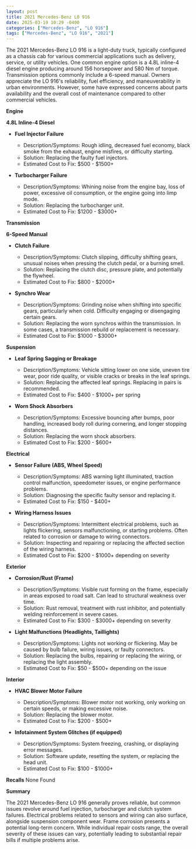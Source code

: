 ```yaml
---
layout: post
title: 2021 Mercedes-Benz LO 916
date: 2025-03-19 10:29 -0400
categories: ["Mercedes-Benz", "LO 916"]
tags: ["Mercedes-Benz", "LO 916", "2021"]
---
```

The 2021 Mercedes-Benz LO 916 is a light-duty truck, typically configured as a chassis cab for various commercial applications such as delivery, service, or utility vehicles. One common engine option is a 4.8L inline-4 diesel engine producing around 156 horsepower and 580 Nm of torque. Transmission options commonly include a 6-speed manual. Owners appreciate the LO 916's reliability, fuel efficiency, and maneuverability in urban environments. However, some have expressed concerns about parts availability and the overall cost of maintenance compared to other commercial vehicles.

**Engine**

**4.8L Inline-4 Diesel**

*   **Fuel Injector Failure**
    *   Description/Symptoms: Rough idling, decreased fuel economy, black smoke from the exhaust, engine misfires, or difficulty starting.
    *   Solution: Replacing the faulty fuel injectors.
    *   Estimated Cost to Fix: $500 - $1500+

*   **Turbocharger Failure**
    *   Description/Symptoms: Whining noise from the engine bay, loss of power, excessive oil consumption, or the engine going into limp mode.
    *   Solution: Replacing the turbocharger unit.
    *   Estimated Cost to Fix: $1200 - $3000+

**Transmission**

**6-Speed Manual**

*   **Clutch Failure**
    *   Description/Symptoms: Clutch slipping, difficulty shifting gears, unusual noises when pressing the clutch pedal, or a burning smell.
    *   Solution: Replacing the clutch disc, pressure plate, and potentially the flywheel.
    *   Estimated Cost to Fix: $800 - $2000+

*   **Synchro Wear**
    *   Description/Symptoms: Grinding noise when shifting into specific gears, particularly when cold. Difficulty engaging or disengaging certain gears.
    *   Solution: Replacing the worn synchros within the transmission. In some cases, a transmission rebuild or replacement is necessary.
    *   Estimated Cost to Fix: $1000 - $3000+

**Suspension**

*   **Leaf Spring Sagging or Breakage**
    *   Description/Symptoms: Vehicle sitting lower on one side, uneven tire wear, poor ride quality, or visible cracks or breaks in the leaf springs.
    *   Solution: Replacing the affected leaf springs. Replacing in pairs is recommended.
    *   Estimated Cost to Fix: $400 - $1000+ per spring

*   **Worn Shock Absorbers**
    *   Description/Symptoms: Excessive bouncing after bumps, poor handling, increased body roll during cornering, and longer stopping distances.
    *   Solution: Replacing the worn shock absorbers.
    *   Estimated Cost to Fix: $200 - $600+

**Electrical**

*   **Sensor Failure (ABS, Wheel Speed)**
    *   Description/Symptoms: ABS warning light illuminated, traction control malfunction, speedometer issues, or engine performance problems.
    *   Solution: Diagnosing the specific faulty sensor and replacing it.
    *   Estimated Cost to Fix: $150 - $400+

*   **Wiring Harness Issues**
    *   Description/Symptoms: Intermittent electrical problems, such as lights flickering, sensors malfunctioning, or starting problems. Often related to corrosion or damage to wiring connectors.
    *   Solution: Inspecting and repairing or replacing the affected section of the wiring harness.
    *   Estimated Cost to Fix: $200 - $1000+ depending on severity

**Exterior**

*   **Corrosion/Rust (Frame)**
    *   Description/Symptoms: Visible rust forming on the frame, especially in areas exposed to road salt. Can lead to structural weakness over time.
    *   Solution: Rust removal, treatment with rust inhibitor, and potentially welding reinforcement in severe cases.
    *   Estimated Cost to Fix: $300 - $3000+ depending on severity

*   **Light Malfunctions (Headlights, Taillights)**
    *   Description/Symptoms: Lights not working or flickering. May be caused by bulb failure, wiring issues, or faulty connectors.
    *   Solution: Replacing the bulbs, repairing or replacing the wiring, or replacing the light assembly.
    *   Estimated Cost to Fix: $50 - $500+ depending on the issue

**Interior**

*   **HVAC Blower Motor Failure**
    *   Description/Symptoms: Blower motor not working, only working on certain speeds, or making excessive noise.
    *   Solution: Replacing the blower motor.
    *   Estimated Cost to Fix: $200 - $500+

*   **Infotainment System Glitches (if equipped)**
    *   Description/Symptoms: System freezing, crashing, or displaying error messages.
    *   Solution: Software update, resetting the system, or replacing the head unit.
    *   Estimated Cost to Fix: $100 - $1000+

**Recalls**
None Found

**Summary**

The 2021 Mercedes-Benz LO 916 generally proves reliable, but common issues revolve around fuel injection, turbocharger and clutch system failures. Electrical problems related to sensors and wiring can also surface, alongside suspension component wear. Frame corrosion presents a potential long-term concern. While individual repair costs range, the overall severity of these issues can vary, potentially leading to substantial repair bills if multiple problems arise.

